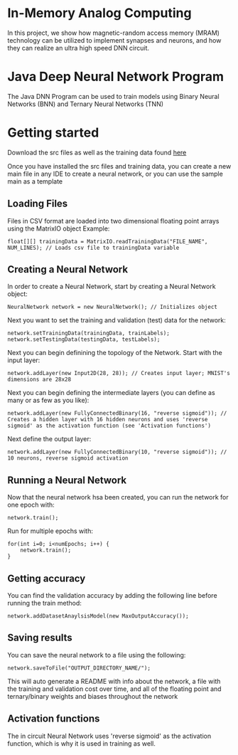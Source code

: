 # In-Memory Analog Computing
In this project, we show how magnetic-random access memory (MRAM) technology can be utilized to implement synapses and neurons, and how they can realize an ultra high speed DNN circuit.

# Java Deep Neural Network Program
The Java DNN Program can be used to train models using Binary Neural Networks (BNN) and Ternary Neural Networks (TNN)

# Getting started
Download the src files as well as the training data found [here](https://drive.google.com/drive/folders/1J6ewbqCr7DQLb0cTMlcBu4TsGlBXPnEh?usp=sharing)

Once you have installed the src files and training data, you can create a new main file in any IDE to create a neural network, or you can use the sample main as a template

## Loading Files
Files in CSV format are loaded into two dimensional floating point arrays using the MatrixIO object
Example:
```
float[][] trainingData = MatrixIO.readTrainingData("FILE_NAME", NUM_LINES); // Loads csv file to trainingData variable
```


## Creating a Neural Network
In order to create a Neural Network, start by creating a Neural Network object:

```
NeuralNetwork network = new NeuralNetwork(); // Initializes object
```
Next you want to set the training and validation (test) data for the network:
```
network.setTrainingData(trainingData, trainLabels);
network.setTestingData(testingData, testLabels);
```
Next you can begin definining the topology of the Network. Start with the input layer:
```
network.addLayer(new Input2D(28, 28)); // Creates input layer; MNIST's dimensions are 28x28
```
Next you can begin defining the intermediate layers (you can define as many or as few as you like):
```
network.addLayer(new FullyConnectedBinary(16, "reverse sigmoid")); // Creates a hidden layer with 16 hidden neurons and uses 'reverse sigmoid' as the activation function (see 'Activation functions')
```
Next define the output layer:
```
network.addLayer(new FullyConnectedBinary(10, "reverse sigmoid")); // 10 neurons, reverse sigmoid activation
```

## Running a Neural Network
Now that the neural network hsa been created, you can run the network for one epoch with:
```
network.train();
```
Run for multiple epochs with:
```
for(int i=0; i<numEpochs; i++) {
    network.train();
}
```

## Getting accuracy
You can find the validation accuracy by adding the following line before running the train method:
```
network.addDatasetAnaylsisModel(new MaxOutputAccuracy());
```

## Saving results
You can save the neural network to a file using the following:
```
network.saveToFile("OUTPUT_DIRECTORY_NAME/");
```
This will auto generate a README with info about the network, a file with the training and validation cost over time, and all of the floating point and ternary/binary weights and biases throughout the network

## Activation functions
The in circuit Neural Network uses 'reverse sigmoid' as the activation function, which is why it is used in training as well.